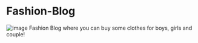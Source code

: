 # Fashion-Blog
![image](https://user-images.githubusercontent.com/63540418/123605649-b1944b80-d819-11eb-8116-4ed9839ca445.png)
Fashion Blog where you can buy some clothes for boys, girls and couple!
